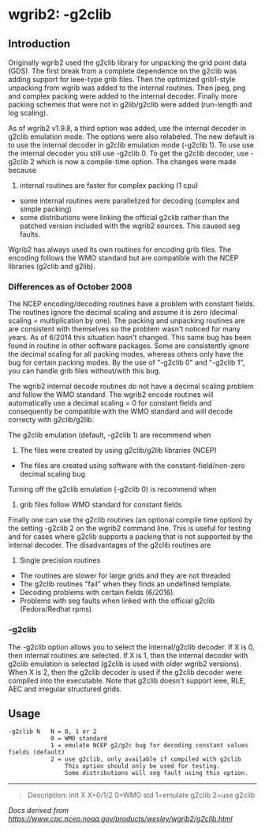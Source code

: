 # wgrib2: -g2clib

## Introduction

Originally wgrib2 used the g2clib library for unpacking the grid point data (GDS).
The first break from a complete dependence on the g2clib was adding support
for ieee-type grib files. Then the optimized grib1-style unpacking from wgrib
was added to the internal routines. Then jpeg, png and complex packing were added
to the internal decoder. Finally more packing schemes that were not in g2lib/g2clib
were added (run-length and log scaling).

As of wgrib2 v1.9.8, a third option was added, use the internal decoder in g2clib
emulation mode. The options were also relabeled. The new default is to use
the internal decoder in g2clib emulation mode (-g2clib 1).
To use use the internal decoder you still use -g2clib 0.
To get the g2clib decoder, use -g2clib 2 which is now
a compile-time option. The changes were made because

1. internal routines are faster for complex packing (1 cpu)

- some internal routines were parallelized for decoding (complex and simple packing)
- some distributions were linking the official g2clib rather than the patched
  version included with the wgrib2 sources. This caused seg faults.

Wgrib2 has always used its own routines for encoding grib files. The
encoding follows the WMO standard but are compatible with the NCEP libraries
(g2clib and g2lib).

### Differences as of October 2008

The NCEP encoding/decoding routines have a problem
with constant fields. The routines ignore the decimal scaling
and assume it is zero (decimal scaling = multiplication by one).
The packing and unpacking routines are are consistent
with themselves so the problem wasn't noticed for many years.
As of 6/2014 this situation hasn't changed. This same bug
has been found in routine in other software packages. Some
are consistently ignore the decimal scaling for all packing modes,
whereas others only have the bug for certain packing modes.
By the use of "-g2clib 0" and "-g2clib 1", you can handle
grib files without/with this bug.

The wgrib2 internal decode routines do not have a decimal scaling
problem and follow the WMO standard. The wgrib2 encode routines
will automatically use a decimal scaling = 0 for constant fields
and consequently be compatible with the WMO standard and will
decode correcty with g2clib/g2lib.

The g2clib emulation (default, -g2clib 1) are recommend when

1. The files were created by using g2clib/g2lib libraries (NCEP)

- The files are created using software with the constant-field/non-zero decimal scaling bug

Turning off the g2clib emulation (-g2clib 0) is recommend when

1. grib files follow WMO standard for constant fields

Finally one can use the g2clib routines (an optional compile time option) by the
setting -g2clib 2 on the wgrib2 command line. This is useful for testing and
for cases where g2clib supports a packing that is not supported by the
internal decoder. The disadvantages of the g2clib routines are

1. Single precision routines

- The routines are slower for large grids and they are not threaded
- The g2clib routines "fail" when they finds an undefined template.
- Decoding problems with certain fields (6/2016).
- Problems with seg faults when linked with the official g2clib (Fedora/Redhat rpms)

### -g2clib

The -g2clib option allows you to select the internal/g2clib
decoder. If X is 0, then internal routines are selected.
If X is 1, then the internal decoder with g2clib emulation is selected (g2clib is used with older wgrib2 versions).
When X is 2, then the g2clib decoder is used if the g2clib decoder were compiled into the executable.
Note that g2clib doesn't support ieee, RLE, AEC and irregular structured grids.

## Usage

```
-g2clib N   N = 0, 1 or 2
            0 = WMO standard
            1 = emulate NCEP g2/g2c bug for decoding constant values fields (default)
            2 = use g2clib, only available if compiled with g2clib
                This option should only be used for testing.
                Some distributions will seg fault using this option.
```

---

> Description: init X X=0/1/2 0=WMO std 1=emulate g2clib 2=use g2clib

_Docs derived from <https://www.cpc.ncep.noaa.gov/products/wesley/wgrib2/g2clib.html>_
